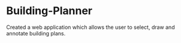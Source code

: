 # Building-Planner

Created a web application which allows the user to select, draw and annotate building
plans.
